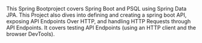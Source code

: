 This Spring Bootproject covers Spring Boot and PSQL using Spring Data JPA. This Project also dives into defining and creating a spring boot API, exposing API Endpoints Over HTTP, and  handling HTTP Requests through API Endpoints. It covers testing API Endpoints (using an HTTP client and the browser DevTools).
